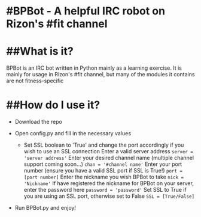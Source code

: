 #BPBot - A helpful IRC robot on Rizon's #fit channel
====================================================

##What is it?
=============
BPBot is an IRC bot written in Python mainly as a learning exercise. It is mainly for
usage in Rizon's #fit channel, but many of the modules it contains are not fitness-specific

##How do I use it?
==================
* Download the repo
* Open config.py and fill in the necessary values
	* Set SSL boolean to 'True' and change the port accordingly if you wish to use an SSL connection
	Enter a valid server address
    ```server = 'server address'```
    Enter your desired channel name (multiple channel support coming soon...)
    ```chan = '#channel name'```
    Enter your port number (ensure you have a valid SSL port if SSL is True!)
    ```port = [port number]```
    Enter the nickname you wish BPBot to take
    ```nick = 'Nickname'```
    If have registered the nickname for BPBot on your server, enter the password here
    ```password = 'password'```
    Set SSL to True if you are using an SSL port, otherwise set to False
    ```SSL = [True/False]```

* Run BPBot.py and enjoy!